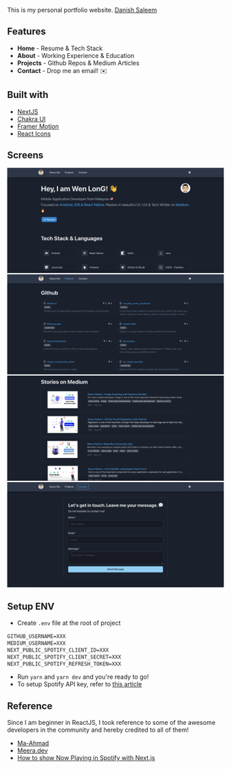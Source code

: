 This is my personal portfolio website. [Danish Saleem](https://mrdanishsaleem.vercel.app/)

## Features

- **Home** - Resume & Tech Stack
- **About** - Working Experience & Education
- **Projects** - Github Repos & Medium Articles
- **Contact** - Drop me an email! ✉️

## Built with

- [NextJS](https://nextjs.org/)
- [Chakra UI](https://chakra-ui.com)
- [Framer Motion](https://www.framer.com/motion/)
- [React Icons](https://react-icons.github.io/react-icons/)

## Screens

![screen1](/screenshot/screen1.png)
![screen2](/screenshot/screen2.png)
![screen3](/screenshot/screen3.png)
![screen4](/screenshot/screen4.png)

## Setup ENV

- Create `.env` file at the root of project

```
GITHUB_USERNAME=XXX
MEDIUM_USERNAME=XXX
NEXT_PUBLIC_SPOTIFY_CLIENT_ID=XXX
NEXT_PUBLIC_SPOTIFY_CLIENT_SECRET=XXX
NEXT_PUBLIC_SPOTIFY_REFRESH_TOKEN=XXX
```

- Run `yarn` and `yarn dev` and you're ready to go!
- To setup Spotify API key, refer to [this article](https://dev.to/theodorusclarence/how-to-show-now-playing-in-spotify-with-next-js-15h5)

## Reference

Since I am beginner in ReactJS, I took reference to some of the awesome developers in the community and hereby credited to all of them!

- [Ma-Ahmad](https://github.com/MA-Ahmad/portfolio)
- [Meera.dev](https://github.com/meerbahadin/meera.dev)
- [How to show Now Playing in Spotify with Next.js](https://dev.to/theodorusclarence/how-to-show-now-playing-in-spotify-with-next-js-15h5)
